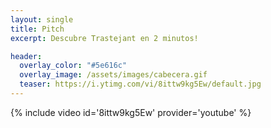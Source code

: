 ```yaml
---
layout: single
title: Pitch
excerpt: Descubre Trastejant en 2 minutos!

header:
  overlay_color: "#5e616c"
  overlay_image: /assets/images/cabecera.gif
  teaser: https://i.ytimg.com/vi/8ittw9kg5Ew/default.jpg
---
```


{% include video id='8ittw9kg5Ew' provider='youtube' %}
